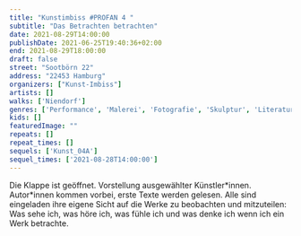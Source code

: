 ```yaml
---
title: "Kunstimbiss #PROFAN 4 "
subtitle: "Das Betrachten betrachten"
date: 2021-08-29T14:00:00
publishDate: 2021-06-25T19:40:36+02:00
end: 2021-08-29T18:00:00
draft: false
street: "Sootbörn 22"
address: "22453 Hamburg"
organizers: ["Kunst-Imbiss"]
artists: []
walks: ['Niendorf']
genres: ['Performance', 'Malerei', 'Fotografie', 'Skulptur', 'Literatur']
kids: []
featuredImage: ""
repeats: []
repeat_times: []
sequels: ['Kunst_04A']
sequel_times: ['2021-08-28T14:00:00']
---
```


Die Klappe ist geöffnet. Vorstellung ausgewählter Künstler\*innen. Autor\*innen kommen vorbei, erste Texte werden gelesen.  Alle sind eingeladen ihre eigene Sicht auf die Werke zu beobachten und mitzuteilen: Was sehe ich, was höre ich, was fühle ich und was denke ich wenn ich ein Werk betrachte. 